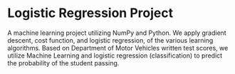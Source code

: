 # Logistic Regression Project

A machine learning project utilizing NumPy and Python. We apply gradient descent, cost function, and logistic regression, of the various learning algorithms. Based on Department of Motor Vehicles written test scores, we utilize Machine Learning and logistic regression (classification) to predict the probability of the student passing.
